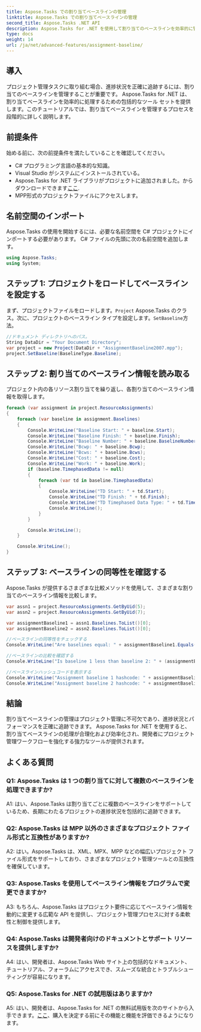 ```yaml
---
title: Aspose.Tasks での割り当てベースラインの管理
linktitle: Aspose.Tasks での割り当てベースラインの管理
second_title: Aspose.Tasks .NET API
description: Aspose.Tasks for .NET を使用して割り当てのベースラインを効率的に管理し、プロジェクトの進行状況とパフォーマンスを正確に追跡する方法を学びます。
type: docs
weight: 14
url: /ja/net/advanced-features/assignment-baseline/
---
```

## 導入

プロジェクト管理タスクに取り組む場合、進捗状況を正確に追跡するには、割り当てのベースラインを管理することが重要です。 Aspose.Tasks for .NET は、割り当てベースラインを効率的に処理するための包括的なツール セットを提供します。このチュートリアルでは、割り当てベースラインを管理するプロセスを段階的に詳しく説明します。

## 前提条件

始める前に、次の前提条件を満たしていることを確認してください。

- C# プログラミング言語の基本的な知識。
- Visual Studio がシステムにインストールされている。
- Aspose.Tasks for .NET ライブラリがプロジェクトに追加されました。からダウンロードできます[ここ](https://releases.aspose.com/tasks/net/).
- MPP形式のプロジェクトファイルにアクセスします。

## 名前空間のインポート

Aspose.Tasks の使用を開始するには、必要な名前空間を C# プロジェクトにインポートする必要があります。 C# ファイルの先頭に次の名前空間を追加します。

```csharp
using Aspose.Tasks;
using System;


```

## ステップ 1: プロジェクトをロードしてベースラインを設定する

まず、プロジェクトファイルをロードします。`Project` Aspose.Tasks のクラス。次に、プロジェクトのベースライン タイプを設定します。`SetBaseline`方法。

```csharp
//ドキュメント ディレクトリへのパス。
String DataDir = "Your Document Directory";
var project = new Project(DataDir + "AssignmentBaseline2007.mpp");
project.SetBaseline(BaselineType.Baseline);
```

## ステップ 2: 割り当てのベースライン情報を読み取る

プロジェクト内の各リソース割り当てを繰り返し、各割り当てのベースライン情報を取得します。

```csharp
foreach (var assignment in project.ResourceAssignments)
{
    foreach (var baseline in assignment.Baselines)
    {
        Console.WriteLine("Baseline Start: " + baseline.Start);
        Console.WriteLine("Baseline Finish: " + baseline.Finish);
        Console.WriteLine("Baseline Number: " + baseline.BaselineNumber);
        Console.WriteLine("Bcwp: " + baseline.Bcwp);
        Console.WriteLine("Bcws: " + baseline.Bcws);
        Console.WriteLine("Cost: " + baseline.Cost);
        Console.WriteLine("Work: " + baseline.Work);
        if (baseline.TimephasedData != null)
        {
            foreach (var td in baseline.TimephasedData)
            {
                Console.WriteLine("TD Start: " + td.Start);
                Console.WriteLine("TD Finish: " + td.Finish);
                Console.WriteLine("TD Timephased Data Type: " + td.TimephasedDataType);
                Console.WriteLine();
            }
        }

        Console.WriteLine();
    }

    Console.WriteLine();
}
```

## ステップ 3: ベースラインの同等性を確認する

Aspose.Tasks が提供するさまざまな比較メソッドを使用して、さまざまな割り当てのベースライン情報を比較します。

```csharp
var assn1 = project.ResourceAssignments.GetByUid(5);
var assn2 = project.ResourceAssignments.GetByUid(7);

var assignmentBaseline1 = assn1.Baselines.ToList()[0];
var assignmentBaseline2 = assn2.Baselines.ToList()[0];

//ベースラインの同等性をチェックする
Console.WriteLine("Are baselines equal: " + assignmentBaseline1.Equals(assignmentBaseline2));

//ベースラインの比較を確認する
Console.WriteLine("Is baseline 1 less than baseline 2: " + (assignmentBaseline1 < assignmentBaseline2));

//ベースラインハッシュコードを表示する
Console.WriteLine("Assignment baseline 1 hashcode: " + assignmentBaseline1.GetHashCode());
Console.WriteLine("Assignment baseline 2 hashcode: " + assignmentBaseline2.GetHashCode());
```

## 結論

割り当てベースラインの管理はプロジェクト管理に不可欠であり、進捗状況とパフォーマンスを正確に追跡できます。 Aspose.Tasks for .NET を使用すると、割り当てベースラインの処理が合理化および効率化され、開発者にプロジェクト管理ワークフローを強化する強力なツールが提供されます。

## よくある質問

### Q1: Aspose.Tasks は 1 つの割り当てに対して複数のベースラインを処理できますか?

A1: はい、Aspose.Tasks は割り当てごとに複数のベースラインをサポートしているため、長期にわたるプロジェクトの進捗状況を包括的に追跡できます。

### Q2: Aspose.Tasks は MPP 以外のさまざまなプロジェクト ファイル形式と互換性がありますか?

A2: はい。Aspose.Tasks は、XML、MPX、MPP などの幅広いプロジェクト ファイル形式をサポートしており、さまざまなプロジェクト管理ツールとの互換性を確保しています。

### Q3: Aspose.Tasks を使用してベースライン情報をプログラムで変更できますか?

A3: もちろん、Aspose.Tasks はプロジェクト要件に応じてベースライン情報を動的に変更する広範な API を提供し、プロジェクト管理プロセスに対する柔軟性と制御を提供します。

### Q4: Aspose.Tasks は開発者向けのドキュメントとサポート リソースを提供しますか?

A4: はい、開発者は、Aspose.Tasks Web サイト上の包括的なドキュメント、チュートリアル、フォーラムにアクセスでき、スムーズな統合とトラブルシューティングが容易になります。

### Q5: Aspose.Tasks for .NET の試用版はありますか?

 A5: はい、開発者は、Aspose.Tasks for .NET の無料試用版を次のサイトから入手できます。[ここ](https://releases.aspose.com/)、購入を決定する前にその機能と機能を評価できるようになります。